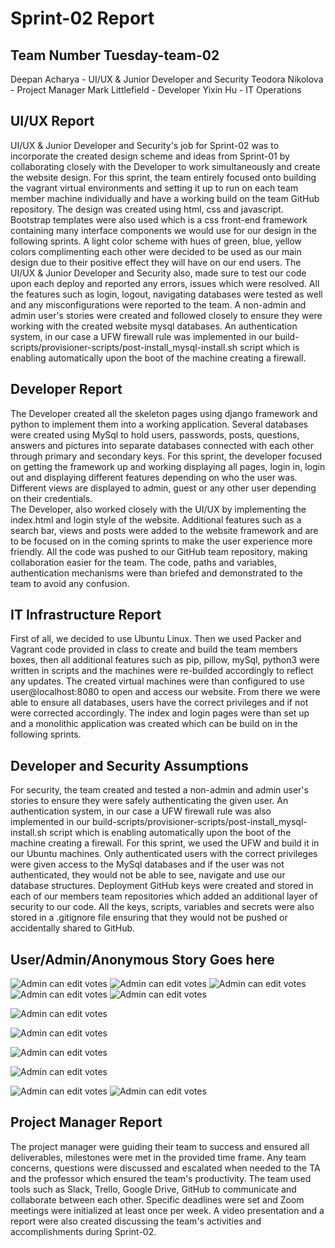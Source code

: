 # Sprint-02 Report

## Team Number Tuesday-team-02

Deepan Acharya - UI/UX & Junior Developer and Security
Teodora Nikolova - Project Manager
Mark Littlefield - Developer
Yixin Hu -  IT Operations

## UI/UX Report

UI/UX & Junior Developer and Security's job for Sprint-02 was to incorporate the created design scheme and ideas from Sprint-01 by collaborating closely with the Developer to work simultaneously and create the website design. For this sprint, the team entirely focused onto building the vagrant virtual environments and setting it up to run on each team member machine individually and have a working build on the team GitHub repository. The design was created using html, css and javascript. Bootstrap templates were also used which is a css front-end framework containing many interface components we would use for our design in the following sprints. A light color scheme with hues of green, blue, yellow colors complimenting each other were decided to be used as our main design due to their positive effect they will have on our end users.
The UI/UX & Junior Developer and Security also, made sure to test our code upon each deploy and reported any errors, issues which were resolved. All the features such as login, logout, navigating databases were tested as well and any misconfigurations were reported to the team. A non-admin and admin user's stories were created and followed closely to ensure they were working with the created website mysql databases. An authentication system, in our case a UFW firewall rule was implemented in our build-scripts/provisioner-scripts/post-install_mysql-install.sh script which is enabling automatically upon the boot of the machine creating a firewall.



## Developer Report

The Developer created all the skeleton pages using django framework and python to implement them into a working application. Several databases were created using MySql to hold users, passwords, posts, questions, answers and pictures into separate databases connected with each other through primary and secondary keys. For this sprint, the developer focused on getting the framework up and working displaying all pages, login in, login out and displaying different features depending on who the user was. Different views are displayed to admin, guest or any other user depending on their credentials.  
The Developer, also worked closely with the UI/UX by implementing the index.html and login style of the website. Additional features such as a search bar, views and posts were added to the website framework and are to be focused on in the coming sprints to make the user experience more friendly. All the code was pushed to our GitHub team repository, making collaboration easier for the team. The code, paths and variables, authentication mechanisms were than briefed and demonstrated to the team to avoid any confusion.


## IT Infrastructure Report

First of all, we decided to use Ubuntu Linux. Then we used Packer and Vagrant code provided in class to create and build the team members boxes, then all additional features such as pip, pillow, mySql, python3 were written in scripts and the machines were re-builded accordingly to reflect any updates. The created virtual machines were than configured to use user@localhost:8080 to open and access our website. From there we were able to ensure all databases, users have the correct privileges and if not were corrected accordingly. The index and login pages were than set up and a monolithic application was created which can be build on in the following sprints.


## Developer and Security Assumptions

For security, the team created and tested a  non-admin and admin user's stories to ensure they were safely authenticating the given user. An authentication system, in our case a UFW firewall rule was also implemented in our build-scripts/provisioner-scripts/post-install_mysql-install.sh script which is enabling automatically upon the boot of the machine creating a firewall. For this sprint, we used the UFW and build it in our Ubuntu machines. Only authenticated users with the correct privileges were given access to the MySql databases and if the user was not authenticated, they would not be able to see, navigate and use our database structures. Deployment GitHub keys were created and stored in each of our members team repositories which added an additional layer of security to our code. All the keys, scripts, variables and secrets were also stored in a .gitignore file ensuring that they would not be pushed or  accidentally shared to GitHub.

## User/Admin/Anonymous Story Goes here


![Admin can edit votes](/sprint-02/diagrams/django.png "votes")
![Admin can edit votes](/sprint-02/diagrams/search.png "votes")
![Admin can edit votes](/sprint-02/diagrams/trello1.png "votes")
![Admin can edit votes](/sprint-02/diagrams/trello2.png "votes")
![Admin can edit votes](/sprint-02/diagrams/website1.png "votes")

![Admin can edit votes](/sprint-02/diagrams/website2.png "votes")

![Admin can edit votes](/sprint-02/diagrams/website3.png "votes")

![Admin can edit votes](/sprint-02/diagrams/website4.png "votes")

![Admin can edit votes](/sprint-02/diagrams/website5.png "votes")

![Admin can edit votes](/sprint-02/diagrams/website6.png "votes")
![Admin can edit votes](/sprint-02/diagrams/website7.png "votes")






## Project Manager Report

The project manager were guiding their team to success and ensured all deliverables, milestones were met in the provided time frame. Any team concerns, questions were discussed and escalated when needed to the TA and the professor which ensured the team's productivity. The team used tools such as Slack, Trello, Google Drive, GitHub to communicate and collaborate between each other. Specific deadlines were set and Zoom meetings were initialized at least once per week.
A video presentation and a report were also created discussing the team's activities and accomplishments during Sprint-02.
